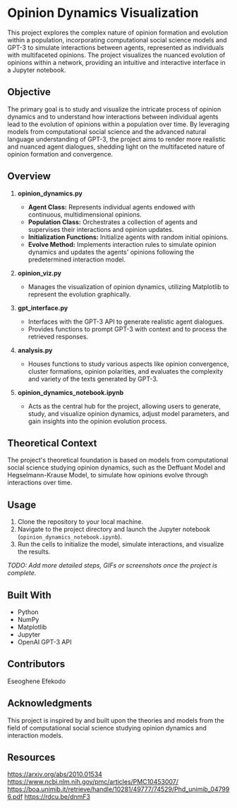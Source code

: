 # Opinion Dynamics Visualization

This project explores the complex nature of opinion formation and evolution within a population, incorporating computational social science models and GPT-3 to simulate interactions between agents, represented as individuals with multifaceted opinions. The project visualizes the nuanced evolution of opinions within a network, providing an intuitive and interactive interface in a Jupyter notebook.

## Objective
The primary goal is to study and visualize the intricate process of opinion dynamics and to understand how interactions between individual agents lead to the evolution of opinions within a population over time. By leveraging models from computational social science and the advanced natural language understanding of GPT-3, the project aims to render more realistic and nuanced agent dialogues, shedding light on the multifaceted nature of opinion formation and convergence.

## Overview
1. **opinion_dynamics.py**
   - **Agent Class:** Represents individual agents endowed with continuous, multidimensional opinions.
   - **Population Class:** Orchestrates a collection of agents and supervises their interactions and opinion updates.
   - **Initialization Functions:** Initialize agents with random initial opinions.
   - **Evolve Method:** Implements interaction rules to simulate opinion dynamics and updates the agents' opinions following the predetermined interaction model.

2. **opinion_viz.py**
   - Manages the visualization of opinion dynamics, utilizing Matplotlib to represent the evolution graphically.

3. **gpt_interface.py**
   - Interfaces with the GPT-3 API to generate realistic agent dialogues.
   - Provides functions to prompt GPT-3 with context and to process the retrieved responses.

4. **analysis.py**
   - Houses functions to study various aspects like opinion convergence, cluster formations, opinion polarities, and evaluates the complexity and variety of the texts generated by GPT-3.

5. **opinion_dynamics_notebook.ipynb**
   - Acts as the central hub for the project, allowing users to generate, study, and visualize opinion dynamics, adjust model parameters, and gain insights into the opinion evolution process.

## Theoretical Context
The project's theoretical foundation is based on models from computational social science studying opinion dynamics, such as the Deffuant Model and Hegselmann-Krause Model, to simulate how opinions evolve through interactions over time.

## Usage
1. Clone the repository to your local machine.
2. Navigate to the project directory and launch the Jupyter notebook (`opinion_dynamics_notebook.ipynb`).
3. Run the cells to initialize the model, simulate interactions, and visualize the results.
   
_TODO: Add more detailed steps, GIFs or screenshots once the project is complete._

## Built With
- Python
- NumPy
- Matplotlib
- Jupyter
- OpenAI GPT-3 API

## Contributors
Eseoghene Efekodo

## Acknowledgments
This project is inspired by and built upon the theories and models from the field of computational social science studying opinion dynamics and interaction models.


## Resources

https://arxiv.org/abs/2010.01534
https://www.ncbi.nlm.nih.gov/pmc/articles/PMC10453007/
https://boa.unimib.it/retrieve/handle/10281/49777/74529/Phd_unimib_047996.pdf
https://rdcu.be/dnmF3
